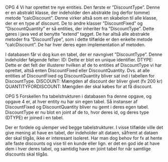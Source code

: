 OPG 4
Vi har oprettet tre nye entities.
Den første er ”DiscountType”. Denne er en abstrakt klasse, der indeholder den abstrakte (og derfor tomme) metode ”calcDiscount”. Denne virker altså som en skabelon til alle klasse, der er en type af discount.
De to andre klasser ”DiscountFixed” og ”DiscountQuantity” er så entities, der inheriter fra ”DiscountType”. Dette gøres i java ved at benytte ”extend” tagget. De har altså alle abstrakte metoder fra ”DiscountType”, som i dette tilfælde er den enkelte metode ”calcDiscount”. De har hver deres egen implementation af metoden.

I databasen får vi dog kun en tabel, der er navngivet ”DiscountType”. Denne indeholder følgende felter:
ID: Dette er blot en unique identifier.
DTYPE: Dette er det felt der illusterer hvilken af de to entities af DiscountType vi har oprettet, altså enten DiscountFixed eller DiscountQuantity. Dvs. at alle entities af DiscountFixed og DiscountQuantity bliver sat ind i tabellen for DiscountType.
DISCOUNT: Mængden af discount der bliver givet (fx 200 kr)
QUANTITYFORDISCOUNT: Mængden der skal købes for at få discount.

OPG 5
Forskellen fra tabelstrukturen i databasen fra denne opgave, og opgave 4 er, at hver entity nu har sin egen tabel. Så instanser af DiscountFixed og DiscountQuantity bliver nu gemt i deres egen tabel. DiscountType er nu blot en joint af de to, hvor deres id, og deres type (DTYPE) er joined i en tabel. 

Der er fordele og ulemper ved begge tabelstrukturer. I visse tilfælde ville det give mening at have en tabel, der indeholder alt dataen, såfremt at dataen der skal tilgås, ikke er interesant isoleret. Har man dog behov for fx at hente alle faste discounts og vise til en kunde eller lign. er det en god ide at have dem i hver deres tabel, og samtidig have en joint tabel for når samtlige discounts skal tilgås.
